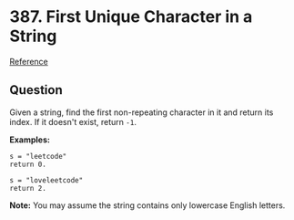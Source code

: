 # 387. First Unique Character in a String
[Reference](https://leetcode.com/problems/first-unique-character-in-a-string/)

## Question
Given a string, find the first non-repeating character in it and return its index. If it doesn't exist, return `-1`.

**Examples:**
```
s = "leetcode"
return 0.

s = "loveleetcode"
return 2.
```

**Note:** You may assume the string contains only lowercase English letters.